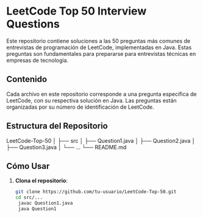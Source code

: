 # LeetCode Top 50 Interview Questions

Este repositorio contiene soluciones a las 50 preguntas más comunes de entrevistas de programación de LeetCode, implementadas en Java. Estas preguntas son fundamentales para prepararse para entrevistas técnicas en empresas de tecnología.

## Contenido

Cada archivo en este repositorio corresponde a una pregunta específica de LeetCode, con su respectiva solución en Java. Las preguntas están organizadas por su número de identificación de LeetCode.

## Estructura del Repositorio

LeetCode-Top-50 │ ├── src │ ├── Question1.java │ ├── Question2.java │ ├── Question3.java │ └── ... └── README.md

## Cómo Usar

1. **Clona el repositorio**:
   ```bash
   git clone https://github.com/tu-usuario/LeetCode-Top-50.git
   cd src/...
    javac Question1.java
    java Question1

